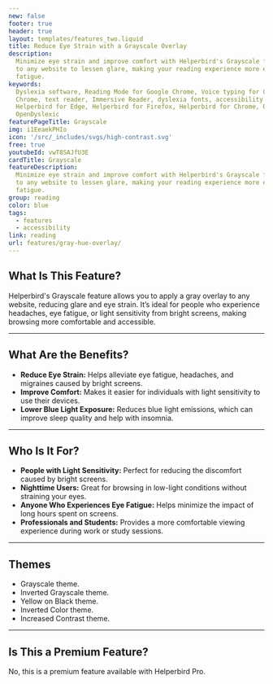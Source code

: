 ```yaml
---
new: false
footer: true
header: true
layout: templates/features_two.liquid
title: Reduce Eye Strain with a Grayscale Overlay
description:
  Minimize eye strain and improve comfort with Helperbird's Grayscale feature. Apply a gray overlay
  to any website to lessen glare, making your reading experience more enjoyable and reducing visual
  fatigue.
keywords:
  Dyslexia software, Reading Mode for Google Chrome, Voice typing for Chrome, Text to speech for
  Chrome, text reader, Immersive Reader, dyslexia fonts, accessibility software, dyslexia software,
  Helperbird for Edge, Helperbird for Firefox, Helperbird for Chrome, Opendyslexic for Chrome,
  OpenDyslexic
featurePageTitle: Grayscale
img: i1EeaekPHIo
icon: '/src/_includes/svgs/high-contrast.svg'
free: true
youtubeId: vwT8SAJfU3E
cardTitle: Grayscale
featureDescription:
  Minimize eye strain and improve comfort with Helperbird's Grayscale feature. Apply a gray overlay
  to any website to lessen glare, making your reading experience more enjoyable and reducing visual
  fatigue.
group: reading
color: blue
tags:
  - features
  - accessibility
link: reading
url: features/gray-hue-overlay/
---
```



## What Is This Feature?

Helperbird's Grayscale feature allows you to apply a gray overlay to any website, reducing glare and eye strain. It’s ideal for people who experience headaches, eye fatigue, or light sensitivity from bright screens, making browsing more comfortable and accessible.

---

## What Are the Benefits?

- **Reduce Eye Strain:** Helps alleviate eye fatigue, headaches, and migraines caused by bright screens.  
- **Improve Comfort:** Makes it easier for individuals with light sensitivity to use their devices.  
- **Lower Blue Light Exposure:** Reduces blue light emissions, which can improve sleep quality and help with insomnia.  

---

## Who Is It For?

- **People with Light Sensitivity:** Perfect for reducing the discomfort caused by bright screens.  
- **Nighttime Users:** Great for browsing in low-light conditions without straining your eyes.  
- **Anyone Who Experiences Eye Fatigue:** Helps minimize the impact of long hours spent on screens.  
- **Professionals and Students:** Provides a more comfortable viewing experience during work or study sessions.

---

## Themes

- Grayscale theme.  
- Inverted Grayscale theme.  
- Yellow on Black theme.  
- Inverted Color theme.  
- Increased Contrast theme.  

---

## Is This a Premium Feature?

No, this is a premium feature available with Helperbird Pro.
